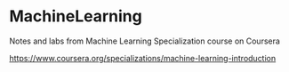 # MachineLearning
Notes and labs from Machine Learning Specialization course on Coursera

https://www.coursera.org/specializations/machine-learning-introduction
